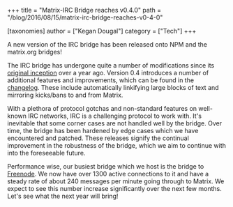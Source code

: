 +++
title = "Matrix-IRC Bridge reaches v0.4.0"
path = "/blog/2016/08/15/matrix-irc-bridge-reaches-v0-4-0"

[taxonomies]
author = ["Kegan Dougal"]
category = ["Tech"]
+++

A new version of the IRC bridge has been released onto NPM and the matrix.org bridges!

The IRC bridge has undergone quite a number of modifications since its <a href="/blog/2015/04/22/matrix-irc-application-service/">original inception</a> over a year ago. Version 0.4 introduces a number of additional features and improvements, which can be found in the <a href="https://github.com/matrix-org/matrix-appservice-irc/blob/master/CHANGELOG.md">changelog</a>. These include automatically linkifying large blocks of text and mirroring kicks/bans to and from Matrix.

With a plethora of protocol gotchas and non-standard features on well-known IRC networks, IRC is a challenging protocol to work with. It's inevitable that some corner cases are not handled well by the bridge. Over time, the bridge has been hardened by edge cases which we have encountered and patched. These releases signify the continual improvement in the robustness of the bridge, which we aim to continue with into the foreseeable future.

Performance wise, our busiest bridge which we host is the bridge to <a href="http://freenode.net/">Freenode</a>. We now have over 1300 active connections to it and have a steady rate of about 240 messages per minute going through to Matrix. We expect to see this number increase significantly over the next few months. Let's see what the next year will bring!
